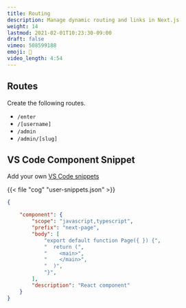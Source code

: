 ```yaml
---
title: Routing
description: Manage dynamic routing and links in Next.js
weight: 14
lastmod: 2021-02-01T10:23:30-09:00
draft: false
vimeo: 508599188
emoji: 🚆
video_length: 4:54
---
```


## Routes

Create the following routes.

- `/enter` 
- `/[username]` 
- `/admin`
- `/admin/[slug]` 

## VS Code Component Snippet

Add your own [VS Code snippets](https://code.visualstudio.com/docs/editor/userdefinedsnippets)

{{< file "cog" "user-snippets.json" >}}
```json
{

	"component": {
		"scope": "javascript,typescript",
		"prefix": "next-page",
		"body": [
			"export default function Page({ }) {",
			"  return (",
			"    <main>",
			"    </main>",
			"  )",  
			"}",
		],
		"description": "React component"
	}
}
```
